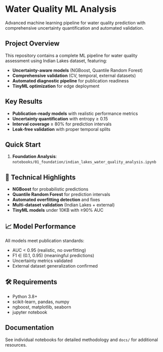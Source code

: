 # Water Quality ML Analysis

Advanced machine learning pipeline for water quality prediction with comprehensive uncertainty quantification and automated validation.

## Project Overview

This repository contains a complete ML pipeline for water quality assessment using Indian Lakes dataset, featuring:

- **Uncertainty-aware models** (NGBoost, Quantile Random Forest)
- **Comprehensive validation** (CV, temporal, external datasets)
- **Automated diagnostic pipeline** for publication readiness
- **TinyML optimization** for edge deployment

## Key Results

- **Publication-ready models** with realistic performance metrics
- **Uncertainty quantification** with entropy ≥ 0.15
- **Interval coverage** ≥ 80% for prediction intervals
- **Leak-free validation** with proper temporal splits

## Quick Start

1. **Foundation Analysis**: `notebooks/01_foundation/indian_lakes_water_quality_analysis.ipynb`

## 🔬 Technical Highlights

- **NGBoost** for probabilistic predictions
- **Quantile Random Forest** for prediction intervals
- **Automated overfitting detection** and fixes
- **Multi-dataset validation** (Indian Lakes + external)
- **TinyML models** under 10KB with ≥90% AUC

## 📈 Model Performance

All models meet publication standards:
- AUC < 0.95 (realistic, no overfitting)
- F1 ∈ (0.1, 0.95) (meaningful predictions)
- Uncertainty metrics validated
- External dataset generalization confirmed

## 🛠️ Requirements

- Python 3.8+
- scikit-learn, pandas, numpy
- ngboost, matplotlib, seaborn
- jupyter notebook

##  Documentation

See individual notebooks for detailed methodology and `docs/` for additional resources.

